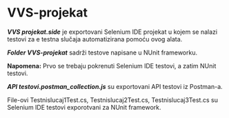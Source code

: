 # VVS-projekat

**_VVS projekat.side_** je exportovani Selenium IDE projekat u kojem se nalazi testovi za e testna slučaja automatizirana pomoću ovog alata.


**_Folder VVS-projekat_** sadrži testove napisane u NUnit frameworku.


**Napomena:** Prvo se trebaju pokrenuti Selenium IDE testovi, a zatim NUnit testovi.

**_API testovi.postman_collection.js_** su exportovani API testovi iz Postman-a.

File-ovi Testnislucaj1Test.cs, Testnislucaj2Test.cs, Testnislucaj3Test.cs su Selenium IDE testovi exporotvani za NUnit framework.

